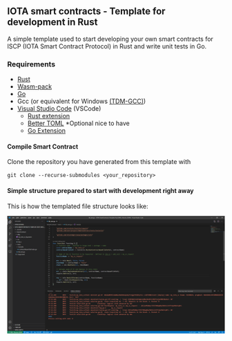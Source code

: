 ## IOTA smart contracts - Template for development in Rust

A simple template used to start developing your own smart contracts for ISCP (IOTA Smart Contract Protocol) in Rust and write unit tests in Go. 

### Requirements
- [Rust](https://www.rust-lang.org/tools/install)
- [Wasm-pack](https://rustwasm.github.io/wasm-pack/installer/)
- [Go](https://golang.org/dl/)
- Gcc (or equivalent for Windows [(TDM-GCC)](https://jmeubank.github.io/tdm-gcc/))
- [Visual Studio Code](https://code.visualstudio.com/Download) (VSCode)
  - [Rust extension](https://marketplace.visualstudio.com/items?itemName=rust-lang.rust)
  - [Better TOML](https://marketplace.visualstudio.com/items?itemName=bungcip.better-toml) *Optional nice to have 
  - [Go Extension](https://marketplace.visualstudio.com/items?itemName=golang.Go)

#### Compile Smart Contract
Clone the repository you have generated from this template with
```
git clone --recurse-submodules <your_repository>
```

#### Simple structure prepared to start with development right away
This is how the templated file structure looks like:

![View of the template on VSCode](VSCode_Rust_Template_View.png)
